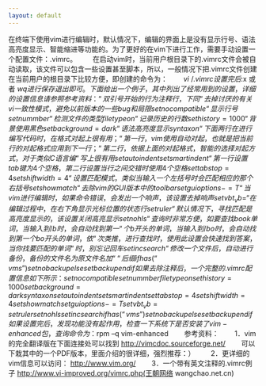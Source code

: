 ```yaml
---
layout: default
---
```

在终端下使用vim进行编辑时，默认情况下，编辑的界面上是没有显示行号、语法高亮度显示、智能缩进等功能的。为了更好的在vim下进行工作，需要手动设置一个配置文件：.vimrc。
　　在启动vim时，当前用户根目录下的.vimrc文件会被自动读取，该文件可以包含一些设置甚至脚本，所以，一般情况下把.vimrc文件创建在当前用户的根目录下比较方便，即创建的命令为：
　　$vi ~/.vimrc
　　设置完后
　　$:x 或者 $wq 
　　进行保存退出即可。
　　下面给出一个例子，其中列出了经常用到的设置，详细的设置信息请参照参考资料：
　　“双引号开始的行为注释行，下同
　　“去掉讨厌的有关vi一致性模式，避免以前版本的一些bug和局限
　　set nocompatible
　　“显示行号
　　set nummber
　　“检测文件的类型
　　filetype on 
　　“记录历史的行数
　　 set history=1000 
　　 “背景使用黑色
　　set background=dark 
　　“语法高亮度显示
　　 syntax on 
　　“下面两行在进行编写代码时，在格式对起上很有用；
　　“第一行，vim使用自动对起，也就是把当前行的对起格式应用到下一行；
　　“第二行，依据上面的对起格式，智能的选择对起方式，对于类似C语言编
　　“写上很有用
　　set autoindent
　　set smartindent
　　“第一行设置tab键为4个空格，第二行设置当行之间交错时使用4个空格
　　set tabstop=4
　　set shiftwidth=4
　　“设置匹配模式，类似当输入一个左括号时会匹配相应的那个右括号
　　set showmatch
　　“去除vim的GUI版本中的toolbar
　　set guioptions-=T
　　“当vim进行编辑时，如果命令错误，会发出一个响声，该设置去掉响声
　　set vb t_vb=
　　“在编辑过程中，在右下角显示光标位置的状态行
　　set ruler
　　“默认情况下，寻找匹配是高亮度显示的，该设置关闭高亮显示
　　set nohls
　　“查询时非常方便，如要查找book单词，当输入到/b时，会自动找到第一
　　“个b开头的单词，当输入到/bo时，会自动找到第一个bo开头的单词，依
　　“次类推，进行查找时，使用此设置会快速找到答案，当你找要匹配的单词
　　“时，别忘记回车
　　set incsearch
　　“修改一个文件后，自动进行备份，备份的文件名为原文件名加“~“后缀
　　if has(“vms”)
　　 set nobackup
　　else
　　 set backup
　　endif
　　如果去除注释后，一个完整的.vimrc配置信息如下所示：
　　set nocompatible
　　set nummber
　　filetype on 
　　set history=1000 
　　set background=dark 
　　syntax on 
　　set autoindent
　　set smartindent
　　set tabstop=4
　　set shiftwidth=4
　　set showmatch
　　set guioptions-=T
　　set vb t_vb=
　　set ruler
　　set nohls
　　set incsearch
　　if has(“vms”)
　　 set nobackup
　　else
　　 set backup
　　endif
　　
　　如果设置完后，发现功能没有起作用，检查一下系统下是否安装了vim-enhanced包，查询命令为：
　　$rpm –q vim-enhanced
　　参考资料：
　　1．vim的完全翻译版在下面连接处可以找到
http://vimcdoc.sourceforge.net/
　　可以下栽其中的一个PDF版本，里面介绍的很详细，强烈推荐：）
　　2．更详细的vim信息可以访问：
http://www.vim.org/
　　3．一个带有英文注释的.vimrc例子
http://www.vi-improved.org/vimrc.php(王朝网络 wangchao.net.cn)